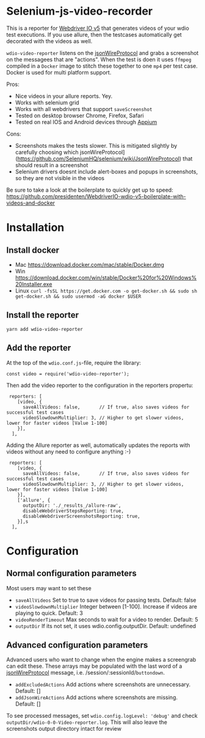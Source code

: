 Selenium-js-video-recorder
==========================

This is a reporter for [Webdriver IO v5](https://webdriver.io/) that generates videos of your wdio test executions. If you use allure, then the testcases automatically get decorated with the videos as well.

`wdio-video-reporter` listens on the [jsonWireProtocol](https://github.com/SeleniumHQ/selenium/wiki/JsonWireProtocol) and grabs a screenshot on the messagees that are "actions". When the test is doen it uses `ffmpeg` compiled in a `Docker` image to stitch these together to one `mp4` per test case. Docker is used for multi platform support.

Pros:
- Nice videos in your allure reports. Yey.
- Works with selenium grid
- Works with all webdrivers that support `saveScreenshot`
- Tested on desktop browser Chrome, Firefox, Safari
- Tested on real IOS and Android devices through [Appium](http://appium.io/docs/en/about-appium/getting-started/)

Cons:
- Screenshots makes the tests slower. This is mitigated slightly by carefully choosing which jsonWireProtocol](https://github.com/SeleniumHQ/selenium/wiki/JsonWireProtocol) that should result in a screenshot
- Selenium drivers doesnt include alert-boxes and popups in screenshots, so they are not visible in the videos


Be sure to take a look at the boilerplate to quickly get up to speed:
https://github.com/presidenten/WebdriverIO-wdio-v5-boilerplate-with-videos-and-docker


Installation
============

Install docker
--------------
- Mac https://download.docker.com/mac/stable/Docker.dmg
- Win https://download.docker.com/win/stable/Docker%20for%20Windows%20Installer.exe
- Linux `curl -fsSL https://get.docker.com -o get-docker.sh && sudo sh get-docker.sh && sudo usermod -aG docker $USER`


Install the reporter
--------------------

`yarn add wdio-video-reporter`


Add the reporter 
----------------

At the top of the `wdio.conf.js`-file, require the library:
```
const video = require('wdio-video-reporter');
```

Then add the video reporter to the configuration in the reporters propertu:

```
 reporters: [
    [video, {
      saveAllVideos: false,       // If true, also saves videos for successful test cases
      videoSlowdownMultiplier: 3, // Higher to get slower videos, lower for faster videos [Value 1-100]
    }],
  ],
```

Adding the Allure reporter as well, automatically updates the reports with videos without any need to configure anything :-)

```
 reporters: [
    [video, {
      saveAllVideos: false,       // If true, also saves videos for successful test cases
      videoSlowdownMultiplier: 3, // Higher to get slower videos, lower for faster videos [Value 1-100]
    }],
    ['allure', {
      outputDir: './_results_/allure-raw',
      disableWebdriverStepsReporting: true,
      disableWebdriverScreenshotsReporting: true,
    }],s
  ],
```


Configuration
=============

Normal configuration parameters
-------------------------------

Most users may want to set these

- `saveAllVideos` Set to true to save videos for passing tests. Default: false
- `videoSlowdownMultiplier` Integer between [1-100]. Increase if videos are playing to quick. Default: 3
- `videoRenderTimeout` Max seconds to wait for a video to render. Default: 5
- `outputDir` If its not set, it uses wdio.config.outputDir. Default: undefined


Advanced configuration parameters
---------------------------------

Advanced users who want to change when the engine makes a screengrab can edit these. These arrays may be populated with the last word of a [jsonWireProtocol](https://github.com/SeleniumHQ/selenium/wiki/JsonWireProtocol) message, i.e. /session/:sessionId/`buttondown`.

- `addExcludedActions` Add actions where screenshots are unnecessary. Default: []
- `addJsonWireActions` Add actions where screenshots are missing. Default: []

To see processed messages, set `wdio.config.logLevel: 'debug'` and check `outputDir/wdio-0-0-Video-reporter.log`. This will also leave the screenshots output directory intact for review


